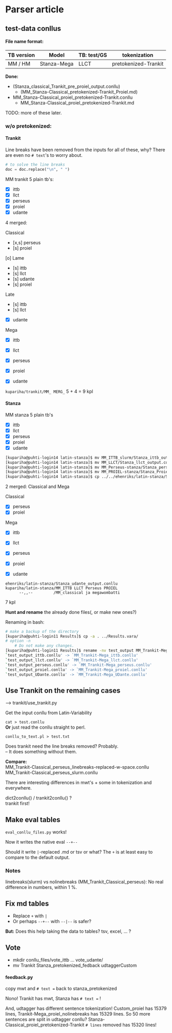 # Parser article

## test-data conllus

#### File name format:  

TB version | Model     | TB: test/GS | tokenization
-----------|-----------|-------------|-------------------
MM / HM    |Stanza-Mega| LLCT        |pretokenized-Trankit

**Done:**
- (Stanza_classical_Trankit_pre_proiel_output.conllu)  
  - (MM_Stanza-Classical_pretokenized-Trankit_Proiel.md)
- MM_Stanza-Classical_proiel_pretokenized-Trankit.conllu
  - MM_Stanza-Classical_proiel_pretokenized-Trankit.md

TODO: more of these later.

### w/o pretokenized:

#### Trankit

Line breaks have been removed from the inputs for all of these, why? There are even no `# text`'s to worry about.

```python
# to solve the line breaks
doc = doc.replace("\n", " ")
```

MM
trankit
5 plain tb's:  
- [x] ittb
- [x] llct
- [x] perseus
- [x] proiel
- [x] udante

4 merged:  

Classical  
- [x,s] perseus  
- [s] proiel  

[o] Lame 
 - [s] ittb
 - [s] llct
 - [s] udante  
 - [s] proiel  

Late 
 - [s] ittb
 - [s] llct
 - [x] udante  

Mega
 - [x] ittb
 - [x] llct
 - [x] perseus
 - [x] proiel
 - [x] udante


`kupariha/trankit/MM_ MERG_` 5 + 4 = 9 kpl

#### Stanza

MM
stanza
5 plain tb's
 - [x] ittb
 - [x] llct
 - [x] perseus
 - [x] proiel  
 - [x] udante  

```bash
[kupariha@puhti-login14 latin-stanza]$ mv MM_ITTB_slurm/Stanza_ittb_output.conllu ../Latin-Parsing/Results/conllu_files/MM_Stanza_ittb.conllu
[kupariha@puhti-login14 latin-stanza]$ mv MM_LLCT/Stanza_llct_output.conllu ../Latin-Parsing/Results/conllu_files/MM_Stanza_llct.conllu
[kupariha@puhti-login14 latin-stanza]$ mv MM_Perseus-stanza/Stanza_perseus_output.conllu ../Latin-Parsing/Results/conllu_files/MM_Stanza_perseus.conllu
[kupariha@puhti-login14 latin-stanza]$ mv MM_PROIEL-stanza/Stanza_Proiel_output.conllu ../Latin-Parsing/Results/conllu_files/MM_Stanza_proiel.conllu
[kupariha@puhti-login14 latin-stanza]$ cp ../../ehenriks/latin-stanza/Stanza_udante_output.conllu ../Latin-Parsing/Results/conllu_files/MM_Stanza_udante.conllu
```

2 merged: Classical and Mega

Classical  
- [x] perseus  
- [x] proiel  

Mega
 - [x] ittb
 - [x] llct
 - [x] perseus
 - [x] proiel  
 - [x] udante  


```
ehenriks/latin-stanza/Stanza_udante_output.conllu
kupariha/latin-stanza/MM_ITTB LLCT Perseus PROIEL
      --,,--         /MM_classical ja megawombatti
```
7 kpl

**Hunt and rename** the already done files(, or make new ones?)

Renaming in bash:

```bash
# make a backup of the directory
[kupariha@puhti-login11 Results]$ cp -a . ../Results.vara/
# option -n 
    # Do not make any changes.
[kupariha@puhti-login11 Results]$ rename -nv test_output MM_Trankit-Mega *.conllu
`test_output_ittb.conllu' -> `MM_Trankit-Mega_ittb.conllu'
`test_output_llct.conllu' -> `MM_Trankit-Mega_llct.conllu'
`test_output_perseus.conllu' -> `MM_Trankit-Mega_perseus.conllu'
`test_output_proiel.conllu' -> `MM_Trankit-Mega_proiel.conllu'
`test_output_UDante.conllu' -> `MM_Trankit-Mega_UDante.conllu'
```

## Use Trankit on the remaining cases

--> trankit/use_trankit.py

Get the input conllu from Latin-Variability

`cat > test.conllu`  
**Or** just read the conllu straight to perl.

`conllu_to_text.pl > test.txt`

Does trankit need the line breaks removed? Probably.  
– It does something without them.

**Compare:**  
MM_Trankit-Classical_perseus_linebreaks-replaced-w-space.conllu  
MM_Trankit-Classical_perseus_slurm.conllu

There are interesting differences in mwt's + some in tokenization and everywhere.

dict2conllu() / trankit2conllu() ?  
trankit first!


## Make eval tables

`eval_conllu_files.py` works!

Now it writes the native eval `--+--`

Should it write `|`-replaced .md or tsv or what? The `+` is at least easy to compare to the default output.

### Notes

linebreaks(slurm) vs nolinebreaks (MM_Trankit_Classical_perseus): No real difference in numbers, within 1 %.


## Fix md tables

- Replace `+` with `|`
- Or perhaps `--+--` with `--|--` is safer?

**But:** Does this help taking the data to tables? tsv, excel, ... ?


## Vote

- mkdir conllu_files/vote_ittb ... vote_udante/  
- mv Trankit Stanza_pretokenized_fedback udtaggerCustom

#### feedback.py  

copy mwt and `# text =` back to stanza_pretokenized

Nono! Trankit has mwt, Stanza has `# text =` !

And, udtagger has different sentence tokenization! Custom_proiel has 
15379 lines, Trankit-Mega_proiel_nolinebreaks has 15329 lines. So 
50 more sentences are split in udtagger conllu? 
Stanza-Classical_proiel_pretokenized-Trankit `# lines` removed has 15320 
lines!

